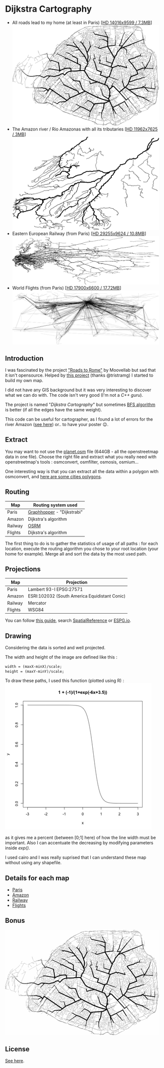 # Dijkstra Cartography


- All roads lead to my home (at least in Paris) [[HD 14016x9599 / 7.3MB](./results/HD/paris.png)]
 ![./results/SD/paris.png](./results/SD/paris.png)
- The Amazon river / Rio Amazonas with all its tributaries [[HD 11962x7625 / 3MB](./results/HD/amazon.png)]
![./results/SD/amazon.png](./results/SD/amazon.png)
- Eastern European Railway (from Paris) [[HD 29255x9624 / 10.8MB](./results/HD/railway.png)]
![./results/SD/railway.png](./results/SD/railway.png)
- World Flights (from Paris) [[HD 17900x6600 / 17.72MB](./results/HD/flights.png)]
![./results/SD/flights.png](./results/SD/flights.png)

## Introduction

I was fascinated by the project ["Roads to Rome"](http://roadstorome.moovellab.com/) by Moovellab but sad that it isn't opensource. Helped by [this project](https://github.com/Tristramg/roads-from-nd) (thanks @tristramg) I started to build my own map.

I did not have any GIS background but it was very interesting to discover what we can do with. The code isn't very good (I'm not a *C++ guru*).

The project is named "*Dijkstra Cartography*" but sometimes [BFS algorithm](https://en.wikipedia.org/wiki/Breadth-first_search) is better (if all the edges have the same weight).

This code can be useful for cartographer, as I found a lot of errors for the river Amazon ([see here](./results/errors.png)) or.. to have your poster 😉.

## Extract

You may want to not use the [planet.osm](http://wiki.openstreetmap.org/wiki/Planet.osm) file (644GB - all the openstreetmap data in one file).
Choose the right file and extract what you really need with openstreetmap's tools : osmconvert, osmfilter, osmosis, osmium...

One interesting way is that you can extract all the data within a polygon with osmconvert, and [here are some cities polygons](https://github.com/JamesChevalier/cities).

## Routing

| Map        | Routing system used                                      |
| -----------|----------------------------------------------------------|
| Paris      | [Graphhopper](https://github.com/graphhopper/graphhopper) - "Dijkstrabi" |
| Amazon     | Dijkstra's algorithm                                     |
| Railway    | [OSRM](https://github.com/Project-OSRM/osrm-backend)     |
| Flights    | Dijkstra's algorithm  

The first thing to do is to gather the statistics of usage of all paths :
for each location, execute the routing algorithm you chose to your root location (your home for example).
Merge all and sort the data by the most used path.



## Projections

| Map        | Projection                                    |
| -----------|-----------------------------------------------|
| Paris      | Lambert 93-I EPSG:27571                       |
| Amazon     | ESRI:102032 (South America Equidistant Conic) |
| Railway    | Mercator                                      |
| Flights    | WSG84                                         |

You can follow [this guide](http://www.georeference.org/doc/guide_to_selecting_map_projections.htm), search [SpatialReference](http://spatialreference.org/ref/) or [ESPG.io](http://epsg.io/).


## Drawing
Considering the data is sorted and well projected.

The width and height of the image are defined like this :

```
width = (maxX-minX)/scale;
height = (maxY-minY)/scale;
```

To draw these paths, I used this function (plotted using R) :
![./results/function.jpg](./results/function.jpg)

as it gives me a percent (between [0;1] here) of how the line width must be  important. Also I can accentuate the decreasing by modifying parameters inside *exp()*.

I used cairo and I was really suprised that I can understand these map without using any shapefile.



## Details for each map

- [Paris](./paris/readme.md)
- [Amazon](./amazon/readme.md)
- [Railway](./railway/readme.md)
- [Flights](./flights/readme.md)

## Bonus

![./results/paris.gif](./results/paris.gif)

## License

[See here](./license.md).
